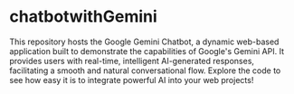 # chatbotwithGemini
This repository hosts the Google Gemini Chatbot, a dynamic web-based application built to demonstrate the capabilities of Google's Gemini API. It provides users with real-time, intelligent AI-generated responses, facilitating a smooth and natural conversational flow. Explore the code to see how easy it is to integrate powerful AI into your web projects!
